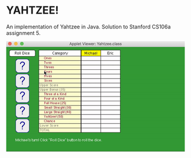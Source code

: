 # YAHTZEE!

An implementation of Yahtzee in Java. Solution to Stanford CS106a assignment 5.


![GitHub Logo](/assets/yahtzee_java.gif)
